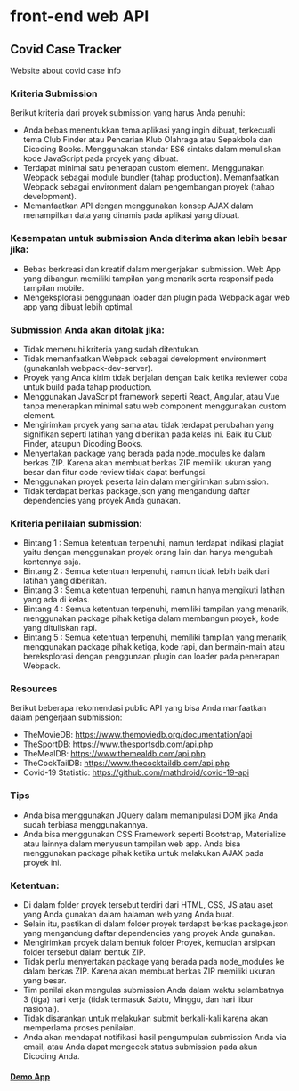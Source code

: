 # front-end web API
## Covid Case Tracker
Website about covid case info

### Kriteria Submission
Berikut kriteria dari proyek submission yang harus Anda penuhi:

- Anda bebas menentukkan tema aplikasi yang ingin dibuat, terkecuali tema Club Finder atau Pencarian Klub Olahraga atau Sepakbola dan Dicoding Books.
Menggunakan standar ES6 sintaks dalam menuliskan kode JavaScript pada proyek yang dibuat.
- Terdapat minimal satu penerapan custom element.
Menggunakan Webpack sebagai module bundler (tahap production).
Memanfaatkan Webpack sebagai environment dalam pengembangan proyek (tahap development).
- Memanfaatkan API dengan menggunakan konsep AJAX dalam menampilkan data yang dinamis pada aplikasi yang dibuat.

### Kesempatan untuk submission Anda diterima akan lebih besar jika:
- Bebas berkreasi dan kreatif dalam mengerjakan submission.
Web App yang dibangun memiliki tampilan yang menarik serta responsif pada tampilan mobile.
- Mengeksplorasi penggunaan loader dan plugin pada Webpack agar web app yang dibuat lebih optimal.

### Submission Anda akan ditolak jika:
- Tidak memenuhi kriteria yang sudah ditentukan.
- Tidak memanfaatkan Webpack sebagai development environment (gunakanlah webpack-dev-server).
- Proyek yang Anda kirim tidak berjalan dengan baik ketika reviewer coba untuk build pada tahap production.
- Menggunakan JavaScript framework seperti React, Angular, atau Vue tanpa menerapkan minimal satu web component menggunakan custom element.
- Mengirimkan proyek yang sama atau tidak terdapat perubahan yang signifikan seperti latihan yang diberikan pada kelas ini. Baik itu Club Finder, ataupun Dicoding Books.
- Menyertakan package yang berada pada node_modules ke dalam berkas ZIP. Karena akan membuat berkas ZIP memiliki ukuran yang besar dan fitur code review tidak dapat berfungsi.
- Menggunakan proyek peserta lain dalam mengirimkan submission.
- Tidak terdapat berkas package.json yang mengandung daftar dependencies yang proyek Anda gunakan.

### Kriteria penilaian submission:
- Bintang 1 : Semua ketentuan terpenuhi, namun terdapat indikasi plagiat yaitu dengan menggunakan proyek orang lain dan hanya mengubah kontennya saja.
- Bintang 2 : Semua ketentuan terpenuhi, namun tidak lebih baik dari latihan yang diberikan.
- Bintang 3 : Semua ketentuan terpenuhi, namun hanya mengikuti latihan yang ada di kelas.
- Bintang 4 : Semua ketentuan terpenuhi, memiliki tampilan yang menarik, menggunakan package pihak ketiga dalam membangun proyek, kode yang dituliskan rapi.
- Bintang 5 : Semua ketentuan terpenuhi, memiliki tampilan yang menarik, menggunakan package pihak ketiga, kode rapi, dan bermain-main atau bereksplorasi dengan penggunaan plugin dan loader pada penerapan Webpack.

### Resources
Berikut beberapa rekomendasi public API yang bisa Anda manfaatkan dalam pengerjaan submission:

- TheMovieDB: https://www.themoviedb.org/documentation/api
- TheSportDB: https://www.thesportsdb.com/api.php
- TheMealDB: https://www.themealdb.com/api.php
- TheCockTailDB: https://www.thecocktaildb.com/api.php
- Covid-19 Statistic: https://github.com/mathdroid/covid-19-api

### Tips
- Anda bisa menggunakan JQuery dalam memanipulasi DOM jika Anda sudah terbiasa menggunakannya.
- Anda bisa menggunakan CSS Framework seperti Bootstrap, Materialize atau lainnya dalam menyusun tampilan web app.
Anda bisa menggunakan package pihak ketika untuk melakukan AJAX pada proyek ini.

### Ketentuan:
- Di dalam folder proyek tersebut terdiri dari HTML, CSS, JS atau aset yang Anda gunakan dalam halaman web yang Anda buat.
- Selain itu, pastikan di dalam folder proyek terdapat berkas package.json yang mengandung daftar dependencies yang proyek Anda gunakan.
- Mengirimkan proyek dalam bentuk folder Proyek, kemudian arsipkan folder tersebut dalam bentuk ZIP.
- Tidak perlu menyertakan package yang berada pada node_modules ke dalam berkas ZIP. Karena akan membuat berkas ZIP memiliki ukuran yang besar.
- Tim penilai akan mengulas submission Anda dalam waktu selambatnya 3 (tiga) hari kerja (tidak termasuk Sabtu, Minggu, dan hari libur nasional).
- Tidak disarankan untuk melakukan submit berkali-kali karena akan memperlama proses penilaian.
- Anda akan mendapat notifikasi hasil pengumpulan submission Anda via email, atau Anda dapat mengecek status submission pada akun Dicoding Anda.

#### [Demo App](https://corona.smkalirsyadtegal.sch.id/)
